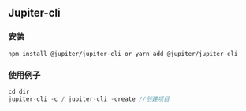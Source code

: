 ## Jupiter-cli

### 安装
`npm install @jupiter/jupiter-cli or yarn add @jupiter/jupiter-cli`

### 使用例子
```js
cd dir
jupiter-cli -c / jupiter-cli -create //创建项目

```